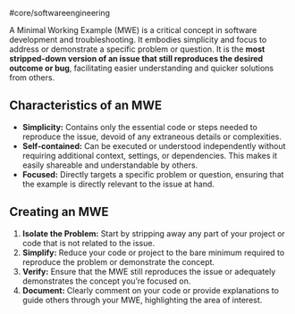 #core/softwareengineering

A Minimal Working Example (MWE) is a critical concept in software development and troubleshooting. It embodies simplicity and focus to address or demonstrate a specific problem or question. It is the **most stripped-down version of an issue that still reproduces the desired outcome or bug**, facilitating easier understanding and quicker solutions from others.

## Characteristics of an MWE

- **Simplicity:** Contains only the essential code or steps needed to reproduce the issue, devoid of any extraneous details or complexities.
- **Self-contained:** Can be executed or understood independently without requiring additional context, settings, or dependencies. This makes it easily shareable and understandable by others.
- **Focused:** Directly targets a specific problem or question, ensuring that the example is directly relevant to the issue at hand.

## Creating an MWE

1. **Isolate the Problem:** Start by stripping away any part of your project or code that is not related to the issue.
2. **Simplify:** Reduce your code or project to the bare minimum required to reproduce the problem or demonstrate the concept.
3. **Verify:** Ensure that the MWE still reproduces the issue or adequately demonstrates the concept you’re focused on.
4. **Document:** Clearly comment on your code or provide explanations to guide others through your MWE, highlighting the area of interest.
